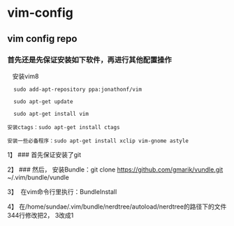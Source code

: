 # vim-config
## vim config repo

### 首先还是先保证安装如下软件，再进行其他配置操作 

    安装vim8
    
      sudo add-apt-repository ppa:jonathonf/vim
    
      sudo apt-get update
    
      sudo apt-get install vim
    
    安装ctags：sudo apt-get install ctags
    
    安装一些必备程序：sudo apt-get install xclip vim-gnome astyle


1】  ### 首先保证安装了git

2】  ### 然后， 安装Bundle：git clone https://github.com/gmarik/vundle.git ~/.vim/bundle/vundle

3】  在vim命令行里执行：BundleInstall

4】 在/home/sundae/.vim/bundle/nerdtree/autoload/nerdtree的路径下的文件344行修改把2， 3改成1
